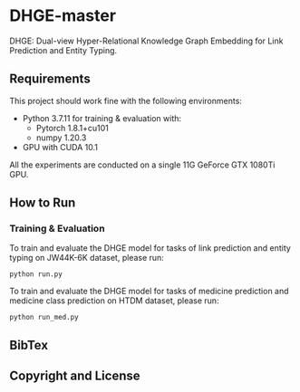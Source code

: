# DHGE-master
DHGE: Dual-view Hyper-Relational Knowledge Graph Embedding for Link Prediction and Entity Typing.

## Requirements
This project should work fine with the following environments:

- Python 3.7.11 for training & evaluation with:
    -  Pytorch 1.8.1+cu101
    -  numpy 1.20.3
- GPU with CUDA 10.1

All the experiments are conducted on a single 11G GeForce GTX 1080Ti GPU.


## How to Run


### Training & Evaluation

To train and evaluate the DHGE model for tasks of link prediction and entity typing on JW44K-6K dataset, please run:

```
python run.py
```

To train and evaluate the DHGE model for tasks of medicine prediction and medicine class prediction on HTDM dataset, please run:

```
python run_med.py
```

## BibTex


## Copyright and License
